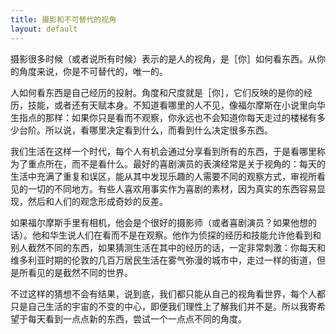 ```yaml
---
title: 摄影和不可替代的视角
layout: default
---
```


摄影很多时候（或者说所有时候）表示的是人的视角，是［你］如何看东西。从你的角度来说，你是不可替代的，唯一的。

人如何看东西是自己经历的投射。角度和尺度就是［你］，它们反映的是你的经历，技能，或者还有天赋本身。不知道看哪里的人不见，像福尔摩斯在小说里向华生指点的那样：如果你只是看而不观察，你永远也不会知道你每天走过的楼梯有多少台阶。所以说，看哪里决定看到什么，而看到什么决定很多东西。

我们生活在这样一个时代，每个人有机会通过分享看到所有的东西，于是看哪里称为了重点所在，而不是看什么。最好的喜剧演员的表演经常是关于视角的：每天的生活中充满了重复和误区，能从其中发现乐趣的人需要不同的观察方式，审视所看见的一切的不同地方。有些人喜欢用事实作为喜剧的素材，因为真实的东西容易显现，然后和人们的观念形成奇妙的反差。

如果福尔摩斯手里有相机，他会是个很好的摄影师（或者喜剧演员？如果他想的话）。他和华生说人们在看而不是在观察。他作为侦探的经历和技能允许他看到和别人截然不同的东西，如果猜测生活在其中的经历的话，一定非常刺激：你每天和维多利亚时期的伦敦的几百万居民生活在雾气弥漫的城市中，走过一样的街道，但是所看见的是截然不同的世界。

不过这样的猜想不会有结果，说到底，我们都只能从自己的视角看世界，每个人都只是自己生活的宇宙的不变的中心，即便我们理性上了解我们并不是。所以我寄希望于每天看到一点点新的东西，尝试一个一点点不同的角度。
